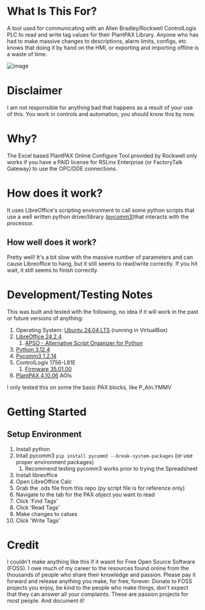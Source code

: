 # What Is This For?
A tool used for communicating with an Allen Bradley/Rockwell ControlLogix PLC to read and write tag values for their PlantPAX Library. Anyone who has had to make massive changes to descriptions, alarm limits, configs, etc knows that doing it by hand on the HMI, or exporting and importing offline is a waste of time. 

![image](https://github.com/OpenAutomationThings/librePAXOnlineConfigure/assets/43625790/c70448e4-7601-4eff-9a9a-d4a9f972daa8)



# Disclaimer
I am not responsible for anything bad that happens as a result of your use of this. You work in controls and automation, you should know this by now. 

# Why?
The Excel based PlantPAX Online Configure Tool provided by Rockwell only works if you have a PAID license for RSLinx Enterprise (or FactoryTalk Gateway) to use the OPC/DDE connections. 

# How does it work?
It uses LibreOffice's scripting environment to call some python scripts that use a well written python driver/library ([pycomm3](https://docs.pycomm3.dev/en/latest/))that interacts with the processor. 

## How well does it work?
Pretty well! It's a bit slow with the massive number of parameters and can cause Libreoffice to hang, but it still seems to read/write correctly. If you hit wait, it still seems to finish correctly.  


# Development/Testing Notes
This was built and tested with the following, no idea if it will work in the past or future versions of anything:
   1. Operating System: [Ubuntu 24.04 LTS](https://releases.ubuntu.com/) (running in VirtualBox)
   1. [LibreOffice 24.2.4](https://www.libreoffice.org/download/release-notes/)
      1. [APSO - Alternative Script Organizer for Python](https://extensions.libreoffice.org/en/extensions/show/apso-alternative-script-organizer-for-python)
   2. [Python 3.12.4](https://www.python.org/download/releases/)
   3. [Pycomm3 1.2.14](https://docs.pycomm3.dev/en/latest/)
   4. ControlLogix 1756-L81E
      1. [Firmware 35.01.00](https://compatibility.rockwellautomation.com/Pages/ProductReplacement.aspx?crumb=101&restore=1&vid=55729)
   5. [PlantPAX 4.10.06](https://compatibility.rockwellautomation.com/Pages/ProductReplacement.aspx?crumb=101&restore=1&vid=55212) AOIs

I only tested this on some the basic PAX blocks, like P_AIn.YMMV
# Getting Started

## Setup Environment
1. Install python 
2. Intall pycomm3 `pip install pycomm3 --break-system-packages` (or use proper environment packages)
   1. Recommend testing pycomm3 works prior to trying the Spreadsheet
3. Install libreoffice
4. Open LibreOffice Calc
5. Grab the .ods file from this repo (py script file is for reference only)
6. Navigate to the tab for the PAX object you want to read
7. Click 'Find Tags'
8. Click 'Read Tags'
9. Make changes to calues
10. Click 'Write Tags'


# Credit
I couldn't make anything like this if it wasnt for Free Open Source Software (FOSS). I owe much of my career to the resources found online from the thousands of people who share their knowledge and passion.
Please pay it forward and release anything you make, for free, forever. Donate to FOSS projects you enjoy, be kind to the people who make things, don't expect that they can answer all your complaints. These are passion projects for most people. And document it!

